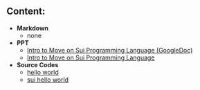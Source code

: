 
## Content:
- **Markdown**
    - none
- **PPT**
    - [Intro to Move on Sui Programming Language (GoogleDoc)](https://docs.google.com/presentation/d/1-HTFHQZvlOjlIuvBBb2wxLCmwkHqo1Ojh_LTqM4bwr8/edit?pli=1#slide=id.g24f56990196_2_0)
    - [Intro to Move on Sui Programming Language](./lesson-1.ppt)
- **Source Codes**
    - [hello world](./src/hello_world)
    - [sui hello world](./src/sui_hello_world)

